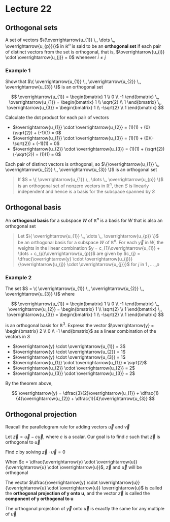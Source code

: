 # Lecture 22

## Orthogonal sets

A set of vectors $\{\overrightarrow{u_{1}} \,, \dots \,, \overrightarrow{u_{p}}\}$ in $\mathbb{R}^{n}$ is said to be an **orthogonal set** if each pair of distinct vectors from the set is orthogonal, that is, $\overrightarrow{u_{i}} \cdot \overrightarrow{u_{j}} = 0$ whenever $i \ne j$

### Example 1

Show that $\{ \overrightarrow{u_{1}} \,, \overrightarrow{u_{2}} \,, \overrightarrow{u_{3}} \}$ is an orthogonal set

$$
	\overrightarrow{u_{1}} = \begin{bmatrix}
		1 \\ 0 \\ -1
	\end{bmatrix}
	\,,
	\overrightarrow{u_{1}} = \begin{bmatrix}
		1 \\ \sqrt{2} \\ 1
	\end{bmatrix}
	\,,
	\overrightarrow{u_{3}} = \begin{bmatrix}
		1 \\ -\sqrt{2} \\ 1
	\end{bmatrix}
$$

Calculate the dot product for each pair of vectors

- $\overrightarrow{u_{1}} \cdot \overrightarrow{u_{2}} = (1)(1) + (0)(\sqrt{2}) + (-1)(1) = 0$
- $\overrightarrow{u_{1}} \cdot \overrightarrow{u_{3}} = (1)(1) + (0)(-\sqrt{2}) + (-1)(1) = 0$
- $\overrightarrow{u_{2}} \cdot \overrightarrow{u_{3}} = (1)(1) + (\sqrt{2})(-\sqrt{2}) + (1)(1) = 0$

Each pair of distinct vectors is orthogonal, so $\{\overrightarrow{u_{1}} \,, \overrightarrow{u_{2}} \,, \overrightarrow{u_{3}} \}$ is an orthogonal set

> If $S = \{ \overrightarrow{u_{1}} \,, \dots \,, \overrightarrow{u_{p}} \}$ is an orthogonal set of nonzero vectors in $\mathbb{R}^{n}$, then $S$ is linearly independent and hence is a basis for the subspace spanned by $S$

## Orthogonal basis

An **orthogonal basis** for a subspace $W$ of $\mathbb{R}^{n}$ is a basis for $W$ that is also an orthogonal set

> Let $\{ \overrightarrow{u_{1}} \,, \dots \,, \overrightarrow{u_{p}} \}$ be an orthogonal basis for a subspace $W$ of $\mathbb{R}^{n}$. For each $\overrightarrow{y}$ in $W$, the weights in the linear combination $y = c_{1}\overrightarrow{u_{1}} + \dots + c_{p}\overrightarrow{u_{p}}$ are given by $c_{j} = \dfrac{\overrightarrow{y} \cdot \overrightarrow{u_{j}}}{\overrightarrow{u_{j}} \cdot \overrightarrow{u_{j}}}$ for $j$ in $1 \,, \dots \,, p$ 

### Example 2

The set $S = \{ \overrightarrow{u_{1}} \,, \overrightarrow{u_{2}} \,, \overrightarrow{u_{3}} \}$ where

$$
	\overrightarrow{u_{1}} = \begin{bmatrix}
		1 \\ 0 \\ -1
	\end{bmatrix}
	\,,
	\overrightarrow{u_{2}} = \begin{bmatrix}
		1 \\ \sqrt{2} \\ 1
	\end{bmatrix}
	\,,
	\overrightarrow{u_{3}} = \begin{bmatrix}
		1 \\ -\sqrt{2} \\ 1
	\end{bmatrix}
$$

is an orthogonal basis for $\mathbb{R}^{3}$. Express the vector $\overrightarrow{y} = \begin{bmatrix} 2 \\ 0 \\ -1 \end{bmatrix}$ as a linear combination of the vectors in $S$

- $\overrightarrow{y} \cdot \overrightarrow{u_{1}} = 3$
- $\overrightarrow{y} \cdot \overrightarrow{u_{2}} = 1$
- $\overrightarrow{y} \cdot \overrightarrow{u_{3}} = 1$
- $\overrightarrow{u_{1}} \cdot \overrightarrow{u_{1}} = \sqrt{2}$
- $\overrightarrow{u_{2}} \cdot \overrightarrow{u_{2}} = 2$
- $\overrightarrow{u_{3}} \cdot \overrightarrow{u_{3}} = 2$

By the theorem above, 

$$
	\overrightarrow{y} 
	= \dfrac{3}{2}\overrightarrow{u_{1}}
	+ \dfrac{1}{4}\overrightarrow{u_{2}}
	+ \dfrac{1}{4}\overrightarrow{u_{3}}
$$

## Orthogonal projection

Reacall the parallelogram rule for adding vectors $\overrightarrow{u}$ and $\overrightarrow{v}$

Let $\overrightarrow{z} = \overrightarrow{u} - c\overrightarrow{u}$, where $c$ is a scalar. Our goal is to find $c$ such that $\overrightarrow{z}$ is orthogonal to $\overrightarrow{u}$

Find $c$ by solving $\overrightarrow{z} \cdot \overrightarrow{u} = 0$

When $c = \dfrac{\overrightarrow{y} \cdot \overrightarrow{u}}{\overrightarrow{u} \cdot \overrightarrow{u}}$, $\overrightarrow{z}$ and $\overrightarrow{u}$ will be orthogonal

The vector $\dfrac{\overrightarrow{y} \cdot \overrightarrow{u}}{\overrightarrow{u} \cdot \overrightarrow{u}} \overrightarrow{u}$ is called the **orthogonal projection of y onto u**, and the vector $\overrightarrow{z}$ is called the **component of y orthogonal to u**

The orthogonal projection of $\overrightarrow{y}$ onto $\overrightarrow{u}$ is exactly the same for any multiple of $\overrightarrow{u}$ 

